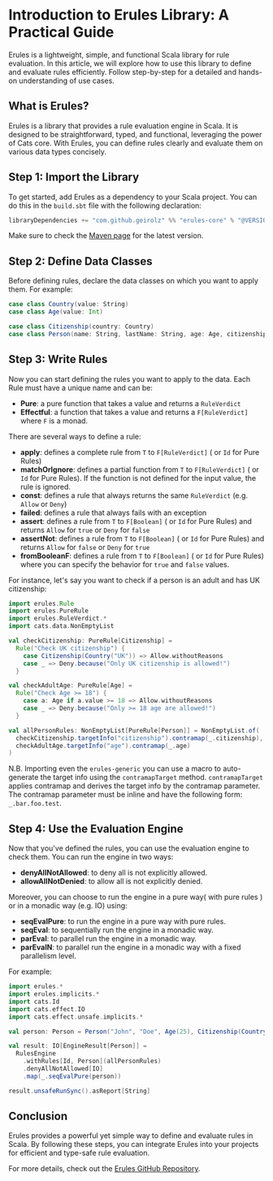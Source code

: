 # Introduction to Erules Library: A Practical Guide

Erules is a lightweight, simple, and functional Scala library for rule evaluation. In this article, we will explore how to use this library to define and evaluate rules efficiently. Follow step-by-step for a detailed and hands-on understanding of use cases.

## What is Erules?

Erules is a library that provides a rule evaluation engine in Scala. It is designed to be straightforward, typed, and functional, leveraging the power of Cats core. With Erules, you can define rules clearly and evaluate them on various data types concisely.

## Step 1: Import the Library

To get started, add Erules as a dependency to your Scala project. You can do this in the `build.sbt` file with the following declaration:

```scala
libraryDependencies += "com.github.geirolz" %% "erules-core" % "@VERSION@"
```

Make sure to check the [Maven page](https://mvnrepository.com/artifact/com.github.geirolz/erules-core) for the latest version.

## Step 2: Define Data Classes

Before defining rules, declare the data classes on which you want to apply them. For example:

```scala mdoc:silent
case class Country(value: String)
case class Age(value: Int)

case class Citizenship(country: Country)
case class Person(name: String, lastName: String, age: Age, citizenship: Citizenship)
```

## Step 3: Write Rules

Now you can start defining the rules you want to apply to the data. 
Each Rule must have a unique name and can be:
- **Pure**: a pure function that takes a value and returns a `RuleVerdict`
- **Effectful**: a function that takes a value and returns a `F[RuleVerdict]` where `F` is a monad.

There are several ways to define a rule:
- **apply**: defines a complete rule from `T` to `F[RuleVerdict]` ( or `Id` for Pure Rules)
- **matchOrIgnore**: defines a partial function from `T` to `F[RuleVerdict]` ( or `Id` for Pure Rules). If the function is not defined for the input value, the rule is ignored.
- **const**: defines a rule that always returns the same `RuleVerdict` (e.g. `Allow` or `Deny`)
- **failed**: defines a rule that always fails with an exception
- **assert**: defines a rule from `T` to `F[Boolean]` ( or `Id` for Pure Rules) and returns `Allow` for `true` or `Deny` for `false`
- **assertNot**: defines a rule from `T` to `F[Boolean]` ( or `Id` for Pure Rules) and returns `Allow` for `false` or `Deny` for `true`
- **fromBooleanF**: defines a rule from `T` to `F[Boolean]` ( or `Id` for Pure Rules) where you can specify the behavior for `true` and `false` values.

For instance, let's say you want to check if a person is an adult and has UK citizenship:

```scala mdoc:silent
import erules.Rule
import erules.PureRule
import erules.RuleVerdict.*
import cats.data.NonEmptyList

val checkCitizenship: PureRule[Citizenship] =
  Rule("Check UK citizenship") {
    case Citizenship(Country("UK")) => Allow.withoutReasons
    case _ => Deny.because("Only UK citizenship is allowed!")
  }

val checkAdultAge: PureRule[Age] =
  Rule("Check Age >= 18") {
    case a: Age if a.value >= 18 => Allow.withoutReasons
    case _ => Deny.because("Only >= 18 age are allowed!")
  }

val allPersonRules: NonEmptyList[PureRule[Person]] = NonEmptyList.of(
  checkCitizenship.targetInfo("citizenship").contramap(_.citizenship),
  checkAdultAge.targetInfo("age").contramap(_.age)
)
```

N.B. Importing even the `erules-generic` you can use a macro to auto-generate the target info using the `contramapTarget` method. 
`contramapTarget` applies contramap and derives the target info by the contramap parameter. 
The contramap parameter must be inline and have the following form: `_.bar.foo.test`.

## Step 4: Use the Evaluation Engine

Now that you've defined the rules, you can use the evaluation engine to check them.
You can run the engine in two ways:
- **denyAllNotAllowed**: to deny all is not explicitly allowed.
- **allowAllNotDenied**: to allow all is not explicitly denied.

Moreover, you can choose to run the engine in a pure way( with pure rules ) or in a monadic way (e.g. IO) using:
- **seqEvalPure**: to run the engine in a pure way with pure rules. 
- **seqEval**: to sequentially run the engine in a monadic way.
- **parEval**: to parallel run the engine in a monadic way.
- **parEvalN**: to parallel run the engine in a monadic way with a fixed parallelism level.

For example:
```scala mdoc:silent
import erules.*
import erules.implicits.*
import cats.Id
import cats.effect.IO
import cats.effect.unsafe.implicits.*

val person: Person = Person("John", "Doe", Age(25), Citizenship(Country("UK")))

val result: IO[EngineResult[Person]] =
  RulesEngine
    .withRules[Id, Person](allPersonRules)
    .denyAllNotAllowed[IO]
    .map(_.seqEvalPure(person))

result.unsafeRunSync().asReport[String]
```

## Conclusion

Erules provides a powerful yet simple way to define and evaluate rules in Scala. By following these steps, you can integrate Erules into your projects for efficient and type-safe rule evaluation.

For more details, check out the [Erules GitHub Repository](https://github.com/geirolz/erules).
